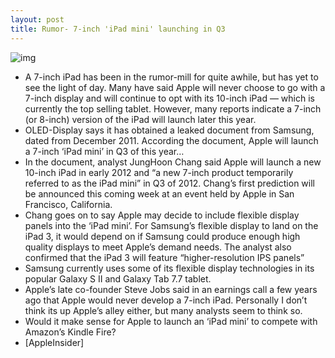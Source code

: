 ```yaml
---
layout: post
title: Rumor- 7-inch 'iPad mini' launching in Q3
---
```

![img](http://media.idownloadblog.com/wp-content/uploads/2011/12/iPad-Mini-comparison-e1324657472602.jpg)
* A 7-inch iPad has been in the rumor-mill for quite awhile, but has yet to see the light of day. Many have said Apple will never choose to go with a 7-inch display and will continue to opt with its 10-inch iPad — which is currently the top selling tablet. However, many reports indicate a 7-inch (or 8-inch) version of the iPad will launch later this year.
* OLED-Display says it has obtained a leaked document from Samsung, dated from December 2011. According the document, Apple will launch a 7-inch ‘iPad mini’ in Q3 of this year…
* In the document, analyst JungHoon Chang said Apple will launch a new 10-inch iPad in early 2012 and “a new 7-inch product temporarily referred to as the iPad mini” in Q3 of 2012. Chang’s first prediction will be announced this coming week at an event held by Apple in San Francisco, California.
* Chang goes on to say Apple may decide to include flexible display panels into the ‘iPad mini’. For Samsung’s flexible display to land on the iPad 3, it would depend on if Samsung could produce enough high quality displays to meet Apple’s demand needs. The analyst also confirmed that the iPad 3 will feature “higher-resolution IPS panels”
* Samsung currently uses some of its flexible display technologies in its popular Galaxy S II and Galaxy Tab 7.7 tablet.
* Apple’s late co-founder Steve Jobs said in an earnings call a few years ago that Apple would never develop a 7-inch iPad. Personally I don’t think its up Apple’s alley either, but many analysts seem to think so.
* Would it make sense for Apple to launch an ‘iPad mini’ to compete with Amazon’s Kindle Fire?
* [AppleInsider]

